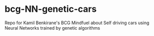# bcg-NN-genetic-cars
Repo for Kamil Benkirane's BCG Mindfuel about Self driving cars using Neural Networks trained by genetic algorithms
